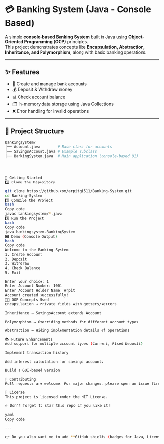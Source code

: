 # 💳 Banking System (Java - Console Based)

A simple **console-based Banking System** built in Java using **Object-Oriented Programming (OOP)** principles.  
This project demonstrates concepts like **Encapsulation, Abstraction, Inheritance, and Polymorphism**, along with basic banking operations.

---

## ✨ Features
- 🏦 Create and manage bank accounts  
- 💰 Deposit & Withdraw money  
- 📊 Check account balance  
- 🗂️ In-memory data storage using Java Collections  
- ❌ Error handling for invalid operations  

---

## 📂 Project Structure
```bash
bankingsystem/
│── Account.java        # Base class for accounts
│── SavingsAccount.java # Example subclass
│── BankingSystem.java  # Main application (console-based UI)




🚀 Getting Started
1️⃣ Clone the Repository

git clone https://github.com/arpitg1511/Banking-System.git
cd Banking-System
2️⃣ Compile the Project
bash
Copy code
javac bankingsystem/*.java
3️⃣ Run the Project
bash
Copy code
java bankingsystem.BankingSystem
🖼️ Demo (Console Output)
bash
Copy code
Welcome to the Banking System
1. Create Account
2. Deposit
3. Withdraw
4. Check Balance
5. Exit

Enter your choice: 1
Enter Account Number: 1001
Enter Account Holder Name: Arpit
Account created successfully!
🧑‍💻 OOP Concepts Used
Encapsulation → Private fields with getters/setters

Inheritance → SavingsAccount extends Account

Polymorphism → Overriding methods for different account types

Abstraction → Hiding implementation details of operations

📚 Future Enhancements
Add support for multiple account types (Current, Fixed Deposit)

Implement transaction history

Add interest calculation for savings accounts

Build a GUI-based version

🤝 Contributing
Pull requests are welcome. For major changes, please open an issue first to discuss what you’d like to change.

📜 License
This project is licensed under the MIT License.

⭐ Don’t forget to star this repo if you like it!

yaml
Copy code

---

👉 Do you also want me to add **GitHub shields (badges for Java, License, Stars, Forks)** at the very to